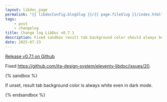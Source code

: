 ```yaml
---
layout: libdoc_page
permalink: "{{ libdocConfig.blogSlug }}/{{ page.fileSlug }}/index.html"
tags:
    - post
    - changelog
title: Change log LibDoc v0.7.1
description: Fixed sandbox result tab background color should always be white
date: 2025-07-23
---
```

[Release v0.7.1 on Github](https://github.com/ita-design-system/eleventy-libdoc/releases/tag/0.7.1)

Fixed <https://github.com/ita-design-system/eleventy-libdoc/issues/20>.

{% sandbox %}
<p>If unset, result tab background color is always white even in dark mode.</p>
{% endsandbox %}
